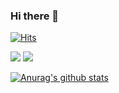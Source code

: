 ### Hi there 👋

<!--
**hyunseokjoo/hyunseokjoo** is a ✨ _special_ ✨ repository because its `README.md` (this file) appears on your GitHub profile.

Here are some ideas to get you started:

- 🔭 I’m currently working on ...
- 🌱 I’m currently learning ...
- 👯 I’m looking to collaborate on ...
- 🤔 I’m looking for help with ...
- 💬 Ask me about ...
- 📫 How to reach me: ...
- 😄 Pronouns: ...
- ⚡ Fun fact: ...
-->
[![Hits](https://hits.seeyoufarm.com/api/count/incr/badge.svg?url=https%3A%2F%2Fgithub.com%2Fzzsza)](https://hits.seeyoufarm.com) 
	
	
<img src="https://img.shields.io/badge/-C%23-000000?style=for-the-badge&logo=CSharp&logoColor=blue"/> <img src="https://img.shields.io/badge/-C++-000000?style=for-the-badge&logo=C%2B%2B&logoColor=blue"/>

  [![Anurag's github stats](https://github-readme-stats.vercel.app/api?username=hyunseokjoo)](https://github.com/anuraghazra/github-readme-stats)
